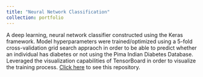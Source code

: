 ```yaml
---
title: "Neural Network Classification"
collection: portfolio
---
```


A deep learning, neural network classifier constructed using the Keras framework. Model hyperparameters were trained/optimized using a 5-fold cross-validation grid search appraoch in order to be able to predict whether an individual has diabetes or not using the Pima Indian Diabetes Database. Leveraged the visualization capabilities of TensorBoard in order to visualize the training process. [Click here]([https://github.com/sofiapasquini/Keras-DL-Classification]) to see this repository.
